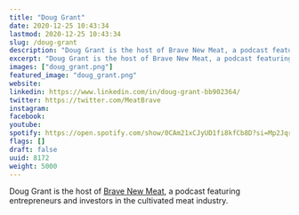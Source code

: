 ```yaml
---
title: "Doug Grant"
date: 2020-12-25 10:43:34
lastmod: 2020-12-25 10:43:34
slug: /doug-grant
description: "Doug Grant is the host of Brave New Meat, a podcast featuring entrepreneurs and investors in the cultivated meat industry."
excerpt: "Doug Grant is the host of Brave New Meat, a podcast featuring entrepreneurs and investors in the cultivated meat industry."
images: ["doug_grant.png"]
featured_image: "doug_grant.png"
website: 
linkedin: https://www.linkedin.com/in/doug-grant-bb902364/
twitter: https://twitter.com/MeatBrave
instagram: 
facebook: 
youtube: 
spotify: https://open.spotify.com/show/0CAm21xCJyUD1fi8kfCb8D?si=Mp2JqrnDQDyCW5O_ApX4-w
flags: []
draft: false
uuid: 8172
weight: 5000
---
```

Doug Grant is the host of [Brave New
Meat](https://bravenewmeat.buzzsprout.com/), a podcast featuring
entrepreneurs and investors in the cultivated meat industry.
